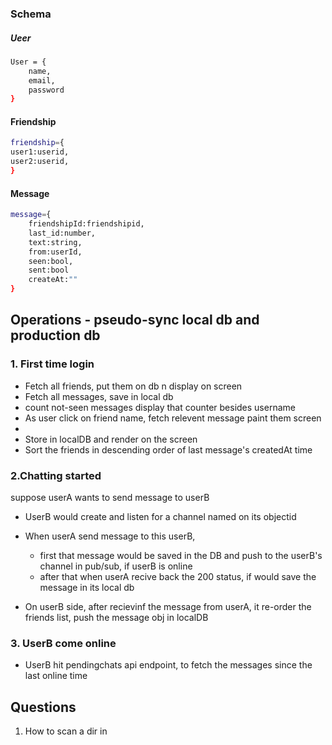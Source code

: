 ### Schema

##### Ueer

```sh
User = {
    name,
    email,
    password
}
```

#### Friendship

```sh
friendship={
user1:userid,
user2:userid,
}
```

#### Message

```sh
message={
    friendshipId:friendshipid,
    last_id:number,
    text:string,
    from:userId,
    seen:bool,
    sent:bool
    createAt:""
}
```

## Operations - pseudo-sync local db and production db

### 1. First time login

- Fetch all friends, put them on db n display on screen
- Fetch all messages, save in local db
- count not-seen messages display that counter besides username
- As user click on friend name, fetch relevent message paint them screen
-
- Store in localDB and render on the screen
- Sort the friends in descending order of last message's createdAt time

### 2.Chatting started

suppose userA wants to send message to userB

- UserB would create and listen for a channel named on its objectid
- When userA send message to this userB,

  - first that message would be saved in the DB and push to the userB's channel in pub/sub, if userB is online
  - after that when userA recive back the 200 status, if would save the message in its local db

- On userB side, after recievinf the message from userA, it re-order the friends list, push the message obj in localDB

### 3. UserB come online

- UserB hit pendingchats api endpoint, to fetch the messages since the last online time

## Questions

1. How to scan a dir in
